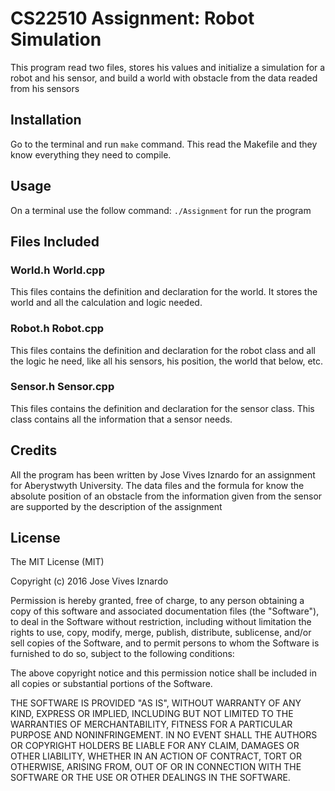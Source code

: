 
# CS22510 Assignment: Robot Simulation

This program read two files, stores his values and initialize a simulation for a robot and his sensor, and build a world with obstacle from the data readed from his sensors

## Installation

Go to the terminal and run `make` command. This read the Makefile and they know everything they need to compile.

## Usage

On a terminal use the follow command: `./Assignment` for run the program

## Files Included

### World.h World.cpp
This files contains the definition and declaration for the world. It stores the world and all the calculation and logic needed.

### Robot.h Robot.cpp
This files contains the definition and declaration for the robot class and all the logic he need, like all his sensors, his position, the world that below, etc.

### Sensor.h Sensor.cpp
This files contains the definition and declaration for the sensor class. This class contains all the information that a sensor needs.

## Credits

All the program has been written by Jose Vives Iznardo for an assignment for Aberystwyth University. The data files and the formula for know the absolute position of an obstacle from the information given from the sensor are supported by the description of the assignment

## License

The MIT License (MIT)

Copyright (c) 2016 Jose Vives Iznardo

Permission is hereby granted, free of charge, to any person obtaining a copy
of this software and associated documentation files (the "Software"), to deal
in the Software without restriction, including without limitation the rights
to use, copy, modify, merge, publish, distribute, sublicense, and/or sell
copies of the Software, and to permit persons to whom the Software is
furnished to do so, subject to the following conditions:

The above copyright notice and this permission notice shall be included in all
copies or substantial portions of the Software.

THE SOFTWARE IS PROVIDED "AS IS", WITHOUT WARRANTY OF ANY KIND, EXPRESS OR
IMPLIED, INCLUDING BUT NOT LIMITED TO THE WARRANTIES OF MERCHANTABILITY,
FITNESS FOR A PARTICULAR PURPOSE AND NONINFRINGEMENT. IN NO EVENT SHALL THE
AUTHORS OR COPYRIGHT HOLDERS BE LIABLE FOR ANY CLAIM, DAMAGES OR OTHER
LIABILITY, WHETHER IN AN ACTION OF CONTRACT, TORT OR OTHERWISE, ARISING FROM,
OUT OF OR IN CONNECTION WITH THE SOFTWARE OR THE USE OR OTHER DEALINGS IN THE
SOFTWARE.
